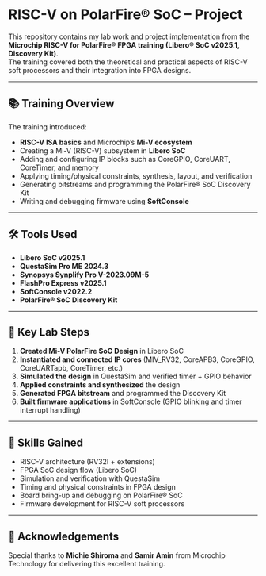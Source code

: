 # RISC-V on PolarFire® SoC – Project

This repository contains my lab work and project implementation from the **Microchip RISC-V for PolarFire® FPGA training (Libero® SoC v2025.1, Discovery Kit)**.  
The training covered both the theoretical and practical aspects of RISC-V soft processors and their integration into FPGA designs.

---

## 📚 Training Overview
The training introduced:
- **RISC-V ISA basics** and Microchip’s **Mi-V ecosystem**
- Creating a Mi-V (RISC-V) subsystem in **Libero SoC**
- Adding and configuring IP blocks such as CoreGPIO, CoreUART, CoreTimer, and memory
- Applying timing/physical constraints, synthesis, layout, and verification
- Generating bitstreams and programming the PolarFire® SoC Discovery Kit
- Writing and debugging firmware using **SoftConsole**

---

## 🛠️ Tools Used
- **Libero SoC v2025.1**
- **QuestaSim Pro ME 2024.3**
- **Synopsys Synplify Pro V-2023.09M-5**
- **FlashPro Express v2025.1**
- **SoftConsole v2022.2**
- **PolarFire® SoC Discovery Kit**

---

## 🧩 Key Lab Steps
1. **Created Mi-V PolarFire SoC Design** in Libero SoC  
2. **Instantiated and connected IP cores** (MIV_RV32, CoreAPB3, CoreGPIO, CoreUARTapb, CoreTimer, etc.)  
3. **Simulated the design** in QuestaSim and verified timer + GPIO behavior  
4. **Applied constraints and synthesized** the design  
5. **Generated FPGA bitstream** and programmed the Discovery Kit  
6. **Built firmware applications** in SoftConsole (GPIO blinking and timer interrupt handling)

---

## 🚀 Skills Gained
- RISC-V architecture (RV32I + extensions)  
- FPGA SoC design flow (Libero SoC)  
- Simulation and verification with QuestaSim  
- Timing and physical constraints in FPGA design  
- Board bring-up and debugging on PolarFire® SoC  
- Firmware development for RISC-V soft processors  

---

## 🙏 Acknowledgements
Special thanks to **Michie Shiroma** and **Samir Amin** from Microchip Technology for delivering this excellent training.  
